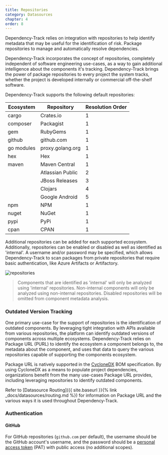 ```yaml
---
title: Repositories
category: Datasources
chapter: 4
order: 8
---
```


Dependency-Track relies on integration with repositories to help identify metadata that may be useful
for the identification of risk. Package repositories to manage and automatically resolve dependencies.

Dependency-Track incorporates the concept of repositories, completely independent of software engineering use-cases,
as a way to gain additional intelligence about the components it's tracking. Dependency-Track brings the power of
package repositories to every project the system tracks, whether the project is developed internally or commercial
off-the-shelf software.

Dependency-Track supports the following default repositories:

| Ecosystem  | Repository       | Resolution Order |
|------------|------------------|------------------|
| cargo      | Crates.io        | 1                |
| composer   | Packagist        | 1                |
| gem        | RubyGems         | 1                |
| github     | github.com       | 1                |
| go modules | proxy.golang.org | 1                |
| hex        | Hex              | 1                |
| maven      | Maven Central    | 1                |
|            | Atlassian Public | 2                |
|            | JBoss Releases   | 3                |
|            | Clojars          | 4                |
|            | Google Android   | 5                |
| npm        | NPM              | 1                |
| nuget      | NuGet            | 1                |
| pypi       | PyPi             | 1                |
| cpan       | CPAN             | 1                |


Additional repositories can be added for each supported ecosystem. Additionally, repositories can be enabled or disabled
as well as identified as 'internal'. A username and/or password may be specified, which allows Dependency-Track to scan
packages from private repositories that require basic authentication, like Azure Artifacts or Artifactory.

![repositories](/images/screenshots/repositories.png)

> Components that are identified as 'internal' will only be analyzed using 'internal' repositories. Non-internal
> components will only be analyzed using non-internal repositories. Disabled repositories will be omitted from
> component metadata analysis.

### Outdated Version Tracking

One primary use-case for the support of repositories is the identification of outdated components. By leveraging tight
integration with APIs available from various repositories, the platform can identify outdated versions of components
across multiple ecosystems. Dependency-Track relies on Package URL (PURL) to identify the ecosystem a component belongs
to, the metadata about the component, and uses that data to query the various repositories capable of supporting the
components ecosystem.

Package URL is natively supported in the [CycloneDX](http://cyclonedx.org/) BOM specification. By using CycloneDX as a
means to populate project dependencies, organizations benefit from the many use-cases Package URL provides, including
leveraging repositories to identify outdated components.

Refer to [Datasource Routing]({{ site.baseurl }}{% link _docs/datasources/routing.md %})
for information on Package URL and the various ways it is used throughout Dependency-Track.

### Authentication

#### GitHub

For GitHub repositories (`github.com` per default), the username should be the GitHub account's username,
and the password should be a [personal access token](https://docs.github.com/en/authentication/keeping-your-account-and-data-secure/creating-a-personal-access-token)
(PAT) with public access (no additional scopes).
